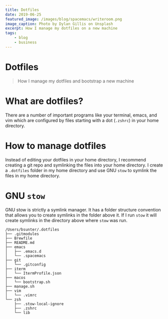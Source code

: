 ```yaml
---
title: Dotfiles
date: 2019-06-25
featured_image: /images/blog/spacemacs/writeroom.png
image_caption: Photo by Dylan Gillis on Unsplash
excerpt: How I manage my dotfiles on a new machine
tags:
    - blog
    - business
---
```

# Dotfiles
>How I manage my dotfiles and bootstrap a new machine

# What are dotfiles?
There are a number of important programs like your terminal, emacs, and vim which are configured by files starting with a dot (`.zshrc`) in your home directory.

# How to manage dotfiles
Instead of editing your dotfiles in your home directory, I recommend creating a git repo and symlinking the files into your home directory. I create a `.dotfiles` folder in my home directory and use GNU `stow` to symlink the files in my home directory.

# GNU `stow`
GNU stow is strictly a symlink manager. It has a folder structure convention that allows you to create symlinks in the folder above it. If I run `stow` it will create symlinks in the directory above where `stow` was run.

```
/Users/bsunter/.dotfiles
├── .gitmodules
├── Brewfile
├── README.md
├── emacs
│   ├── .emacs.d
│   └── .spacemacs
├── git
│   └── .gitconfig
├── iterm
│   └── ItermProfile.json
├── macos
│   └── bootstrap.sh
├── manage.sh
├── vim
│   └── .vimrc
└── zsh
    ├── .stow-local-ignore
    ├── .zshrc
    └── lib
```

